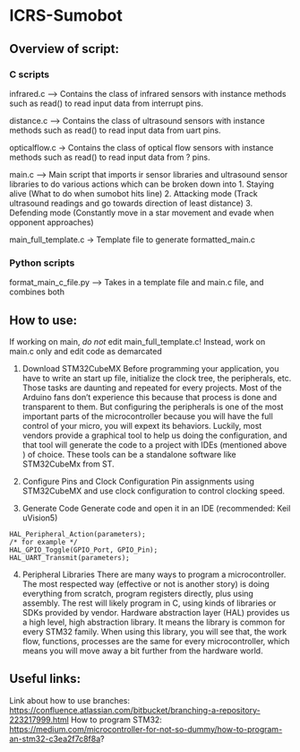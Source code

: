 # ICRS-Sumobot

## Overview of script:

### C scripts
infrared.c --> Contains the class of infrared sensors with instance methods such as read() to read input data from interrupt pins.

distance.c --> Contains the class of ultrasound sensors with instance methods such as read() to read input data from uart pins.

opticalflow.c -> Contains the class of optical flow sensors with instance methods such as read() to read input data from ? pins.

main.c --> Main script that imports ir sensor libraries and ultrasound sensor libraries to do various actions which can be broken down into
            1. Staying alive (What to do when sumobot hits line)
            2. Attacking mode (Track ultrasound readings and go towards direction of least distance)
            3. Defending mode (Constantly move in a star movement and evade when opponent approaches)

main_full_template.c -> Template file to generate formatted_main.c 

### Python scripts
format_main_c_file.py --> Takes in a template file and main.c file, and combines both

## How to use:
If working on main, *do not* edit main_full_template.c! Instead, work on main.c only and edit code as demarcated

1. Download STM32CubeMX
Before programming your application, you have to write an start up file, initialize the clock tree, the peripherals, etc. Those tasks are daunting and repeated for every projects. Most of the Arduino fans don’t experience this because that process is done and transparent to them. But configuring the peripherals is one of the most important parts of the microcontroller because you will have the full control of your micro, you will expext its behaviors. Luckily, most vendors provide a graphical tool to help us doing the configuration, and that tool will generate the code to a project with IDEs (mentioned above ) of choice. These tools can be a standalone software like STM32CubeMx from ST.

2. Configure Pins and Clock Configuration
Pin assignments using STM32CubeMX and use clock configuration to control clocking speed.

3. Generate Code
Generate code and open it in an IDE (recommended: Keil uVision5)
```
HAL_Peripheral_Action(parameters);
/* for example */
HAL_GPIO_Toggle(GPIO_Port, GPIO_Pin); 
HAL_UART_Transmit(parameters);
```
4. Peripheral Libraries
There are many ways to program a microcontroller. The most respected way (effective or not is another story) is doing everything from scratch, program registers directly, plus using assembly. The rest will likely program in C, using kinds of libraries or SDKs provided by vendor.
Hardware abstraction layer (HAL) provides us a high level, high abstraction library. It means the library is common for every STM32 family. When using this library, you will see that, the work flow, functions, processes are the same for every microcontroller, which means you will move away a bit further from the hardware world.

## Useful links:
Link about how to use branches: https://confluence.atlassian.com/bitbucket/branching-a-repository-223217999.html
How to program STM32: https://medium.com/microcontroller-for-not-so-dummy/how-to-program-an-stm32-c3ea2f7c8f8a?
